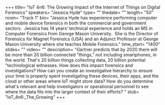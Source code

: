 +++
title= "IoT 4n6: The Growing Impact of the Internet of Things on Digital Forensics"
speakers= "Jessica Hyde"
type= ""
thedate= ""
length= "50"
room= "Track 1"
bio= "Jessica Hyde has experience performing computer and mobile device forensics in both the commercial and government sectors.  Jessica has 14 years’ technical experience and holds an MS in Computer Forensics from George Mason University.  She is the Director of Forensics for Magnet Forensics (USA) and an Adjunct Professor at George Mason University where she teaches Mobile Forensics."
time_start= "1400"
slides= ""
video= ""
description= "Gartner predicts that by 2020 there will be more than 20 billion connected &quot;things,&quot; not including smartphones, in the world. That&#x27;s 20 billion things collecting data, 20 billion potential &quot;technological witnesses.  How does this impact forensics and investigations?  How can you create an investigative hierarchy to ensure your time is properly spent investigating these devices, their apps, and the cloud  or other areas where IoT might store data? How do you determine what&#x27;s relevant and help investigators or operational personnel to see where the data fits into the larger context of their efforts?  "
stub= "IoT_4n6:_The_Growing"
+++